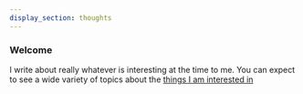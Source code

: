 ```yaml
---
display_section: thoughts
---
```


### Welcome

I write about really whatever is interesting at the time to me. You can expect
to see a wide variety of topics about the [things I am interested in](about)

